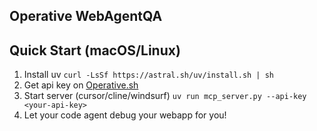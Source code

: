 ## Operative WebAgentQA 

## Quick Start (macOS/Linux) 
1. Install uv ```curl -LsSf https://astral.sh/uv/install.sh | sh```
2. Get api key on [Operative.sh](https://www.operative.sh)
3. Start server (cursor/cline/windsurf) `uv run mcp_server.py --api-key <your-api-key>`
4. Let your code agent debug your webapp for you! 
